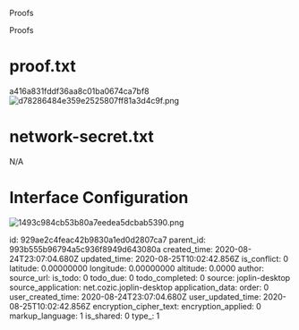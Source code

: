 Proofs

Proofs

# proof.txt
a416a831fddf36aa8c01ba0674ca7bf8
![d78286484e359e2525807ff81a3d4c9f.png](:/1e07626a3d6a4ffc8d3473738ba7b1bc)

# network-secret.txt
N/A

# Interface Configuration
![1493c984cb53b80a7eedea5dcbab5390.png](:/8f0bcf2030e0457a8cdaf393d6f69ffe)



id: 929ae2c4feac42b9830a1ed0d2807ca7
parent_id: 993b555b96794a5c936f8949d643080a
created_time: 2020-08-24T23:07:04.680Z
updated_time: 2020-08-25T10:02:42.856Z
is_conflict: 0
latitude: 0.00000000
longitude: 0.00000000
altitude: 0.0000
author: 
source_url: 
is_todo: 0
todo_due: 0
todo_completed: 0
source: joplin-desktop
source_application: net.cozic.joplin-desktop
application_data: 
order: 0
user_created_time: 2020-08-24T23:07:04.680Z
user_updated_time: 2020-08-25T10:02:42.856Z
encryption_cipher_text: 
encryption_applied: 0
markup_language: 1
is_shared: 0
type_: 1